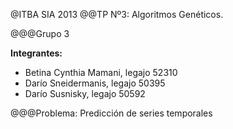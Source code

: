 @ITBA SIA 2013
@@TP Nº3: Algoritmos Genéticos.

@@@Grupo 3

**Integrantes:**

* Betina Cynthia Mamani, legajo 52310
* Darío Sneidermanis, legajo 50395
* Darío Susnisky, legajo 50592

@@@Problema: Predicción de series temporales

